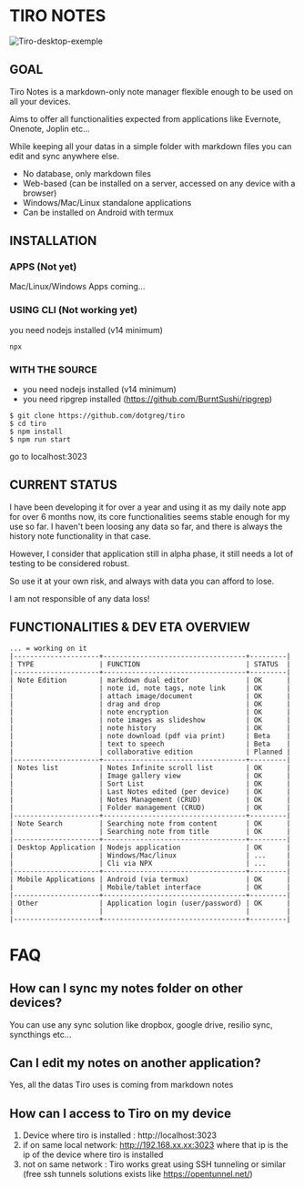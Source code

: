 # TIRO NOTES

![Tiro-desktop-exemple](https://user-images.githubusercontent.com/2981891/150394718-bf33d239-6ada-4548-bde5-88dce5eaeca2.jpg)

## GOAL

Tiro Notes is a markdown-only note manager flexible enough to be used on all your devices.

Aims to offer all functionalities expected from applications like Evernote, Onenote, Joplin etc... 

While keeping all your datas in a simple folder with markdown files you can edit and sync anywhere else.

- No database, only markdown files 
- Web-based (can be installed on a server, accessed on any device with a browser)
- Windows/Mac/Linux standalone applications
- Can be installed on Android with termux

## INSTALLATION
### APPS (Not yet)

Mac/Linux/Windows Apps coming...

### USING CLI (Not working yet)
you need nodejs installed (v14 minimum)

```
npx
```

### WITH THE SOURCE
- you need nodejs installed (v14 minimum)
- you need ripgrep installed (https://github.com/BurntSushi/ripgrep)

```
$ git clone https://github.com/dotgreg/tiro
$ cd tiro
$ npm install
$ npm run start
```
go to localhost:3023

## CURRENT STATUS
I have been developing it for over a year and using it as my daily note app for over 6 months now, its core functionalities seems stable enough for my use so far.
I haven't been loosing any data so far, and there is always the history note functionality in that case.

However, I consider that application still in alpha phase, it still needs a lot of testing to be considered robust.

So use it at your own risk, and always with data you can afford to lose.

I am not responsible of any data loss!

## FUNCTIONALITIES & DEV ETA OVERVIEW

```
... = working on it
|---------------------+-----------------------------------+---------|
| TYPE                | FUNCTION                          | STATUS  |
|---------------------+-----------------------------------+---------|
| Note Edition        | markdown dual editor              | OK      |
|                     | note id, note tags, note link     | OK      |
|                     | attach image/document             | OK      |
|                     | drag and drop                     | OK      |
|                     | note encryption                   | OK      |
|                     | note images as slideshow          | OK      |
|                     | note history                      | OK      |
|                     | note download (pdf via print)     | Beta    |
|                     | text to speech                    | Beta    |
|                     | collaborative edition             | Planned |
|---------------------+-----------------------------------+---------|
| Notes list          | Notes Infinite scroll list        | OK      |
|                     | Image gallery view                | OK      |
|                     | Sort List                         | OK      |
|                     | Last Notes edited (per device)    | OK      |
|                     | Notes Management (CRUD)           | OK      |
|                     | Folder management (CRUD)          | OK      |
|---------------------+-----------------------------------+---------|
| Note Search         | Searching note from content       | OK      |
|                     | Searching note from title         | OK      |
|---------------------+-----------------------------------+---------|
| Desktop Application | Nodejs application                | OK      |
|                     | Windows/Mac/linux                 | ...     |
|                     | Cli via NPX                       | ...     |
|---------------------+-----------------------------------+---------|
| Mobile Applications | Android (via termux)              | OK      |
|                     | Mobile/tablet interface           | OK      |
|---------------------+-----------------------------------+---------|
| Other               | Application login (user/password) | OK      |
|                     |                                   |         |
|---------------------+-----------------------------------+---------|
```

# FAQ

## How can I sync my notes folder on other devices?
You can use any sync solution like dropbox, google drive, resilio sync, syncthings etc...

## Can I edit my notes on another application?
Yes, all the datas Tiro uses is coming from markdown notes

## How can I access to Tiro on my device
1) Device where tiro is installed : http://localhost:3023
2) if on same local network: http://192.168.xx.xx:3023 where that ip is the ip of the device where tiro is installed
3) not on same network : Tiro works great using SSH tunneling or similar (free ssh tunnels solutions exists like https://opentunnel.net/)

